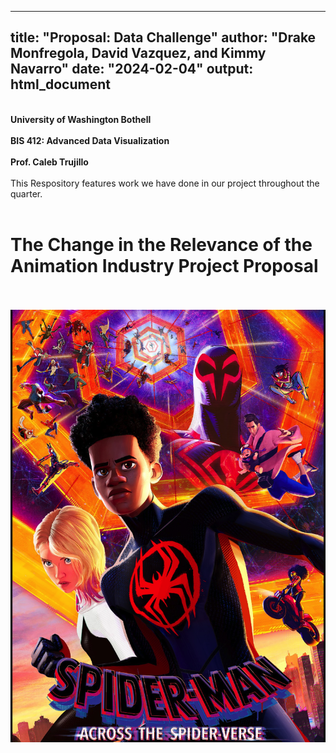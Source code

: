 
---
title: "Proposal: Data Challenge"
author: "Drake Monfregola, David Vazquez, and Kimmy Navarro"
date: "2024-02-04"
output: html_document
---
<b>
<br>University of Washington Bothell</br>
<br>BIS 412: Advanced Data Visualization</br>
<br>Prof. Caleb Trujillo</br>
</b>
<br>This Respository features work we have done in our project throughout the quarter.</br><br>
<h1>The Change in the Relevance of the Animation Industry
Project Proposal</h1></br><br>


<img src="images/spidey.png" alt="Across the Spiderverse Movie Poster 2023" >
